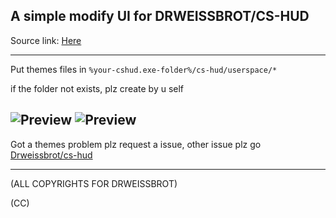 ## A simple modify UI for DRWEISSBROT/CS-HUD

Source link: [Here](https://github.com/drweissbrot/cs-hud "***WARNING")

---

Put themes files in ``%your-cshud.exe-folder%/cs-hud/userspace/*``

if the folder not exists, plz create by u self

![Preview](Ui-Preview-images1.png "Haha")
![Preview](Ui-Preview-images2.png "Haha")
---

Got a themes problem plz request a issue, other issue plz go [Drweissbrot/cs-hud](https://github.com/drweissbrot/cs-hud)

---

(ALL COPYRIGHTS FOR DRWEISSBROT)

(CC)
